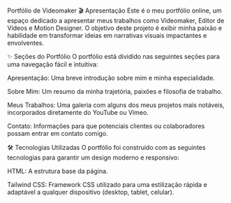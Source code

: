Portfólio de Videomaker
🎬 Apresentação
Este é o meu portfólio online, um espaço dedicado a apresentar meus trabalhos como Videomaker, Editor de Vídeos e Motion Designer. O objetivo deste projeto é exibir minha paixão e habilidade em transformar ideias em narrativas visuais impactantes e envolventes.

✨ Seções do Portfólio
O portfólio está dividido nas seguintes seções para uma navegação fácil e intuitiva:

Apresentação: Uma breve introdução sobre mim e minha especialidade.

Sobre Mim: Um resumo da minha trajetória, paixões e filosofia de trabalho.

Meus Trabalhos: Uma galeria com alguns dos meus projetos mais notáveis, incorporados diretamente do YouTube ou Vimeo.

Contato: Informações para que potenciais clientes ou colaboradores possam entrar em contato comigo.

🛠️ Tecnologias Utilizadas
O portfólio foi construído com as seguintes tecnologias para garantir um design moderno e responsivo:

HTML: A estrutura base da página.

Tailwind CSS: Framework CSS utilizado para uma estilização rápida e adaptável a qualquer dispositivo (desktop, tablet, celular).
